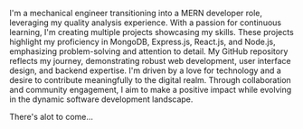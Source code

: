 I'm a mechanical engineer transitioning into a MERN developer role, leveraging my quality analysis experience. With a passion for continuous learning, I'm creating multiple projects showcasing my skills.
These projects highlight my proficiency in MongoDB, Express.js, React.js, and Node.js, emphasizing problem-solving and attention to detail.
My GitHub repository reflects my journey, demonstrating robust web development, user interface design, and backend expertise.
I'm driven by a love for technology and a desire to contribute meaningfully to the digital realm. Through collaboration and community engagement, I aim to make a positive impact while evolving in the dynamic software development landscape.

There's alot to come... 
